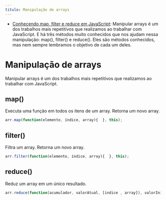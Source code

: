 ```yaml
---
titulo: Manipulação de arrays
---
```

- [Conhecendo map, filter e reduce em JavaScript](https://hcode.com.br/blog/conhecendo-map-filter-reduce-em-javascript): Manipular arrays é um dos trabalhos mais repetitivos que realizamos ao trabalhar com JavaScript. E há três métodos muito conhecidos que nos ajudam nessa manipulação: map(), filter() e reduce(). Eles são métodos conhecidos, mas nem sempre lembramos o objetivo de cada um deles.

# Manipulação de arrays

Manipular arrays é um dos trabalhos mais repetitivos que realizamos ao trabalhar com JavaScript.

## map()

Executa uma função em todos os itens de um array. Retorna um novo array.

~~~javascript
arr.map(function(elemento, índice, array){  }, this);
~~~

## filter()

Filtra um array. Retorna um novo array.

~~~javascript
arr.filter(function(elemento, índice, array){  }, this);
~~~

## reduce()

Reduz um array em um único resultado.

~~~javascript
arr.reduce(function(acumulador, valorAtual, [indice , array]), valorInicial);
~~~
